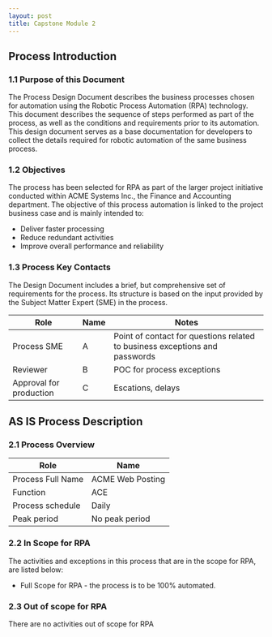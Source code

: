 ```yaml
---
layout: post
title: Capstone Module 2
---
```


## Process Introduction

### 1.1 Purpose of this Document

The Process Design Document describes the business processes chosen for automation using the Robotic Process Automation (RPA) technology.
This document describes the sequence of steps performed as part of the process, as well as the conditions and requirements prior to its automation. This design document serves as a base documentation for developers to collect the details required for robotic automation of the same business process.

### 1.2 Objectives

The process has been selected for RPA as part of the larger project initiative conducted within
ACME Systems Inc., the Finance and Accounting department.
The objective of this process automation is linked to the project business case and is mainly
intended to:

* Deliver faster processing
* Reduce redundant activities
* Improve overall performance and reliability

### 1.3 Process Key Contacts

The Design Document includes a brief, but comprehensive set of requirements for the process. Its structure is based on the input provided by the Subject Matter Expert (SME) in the process.

| Role        | Name           | Notes  |
| ----------- |--------------- | ------ |
| Process SME | A | Point of contact for questions related to business exceptions and passwords |
| Reviewer | B | POC for process exceptions |
| Approval for production | C | Escations, delays |

## AS IS Process Description

### 2.1 Process Overview

| Role        | Name           |
| ----------- | -------------- |
| Process Full Name | ACME Web Posting |
| Function  | ACE |
| Process schedule   | Daily |
| Peak period  | No peak period |

### 2.2 In Scope for RPA

The activities and exceptions in this process that are in the scope for RPA, are listed below:
* Full Scope for RPA - the process is to be 100% automated.

### 2.3 Out of scope for RPA

There are no activities out of scope for RPA

